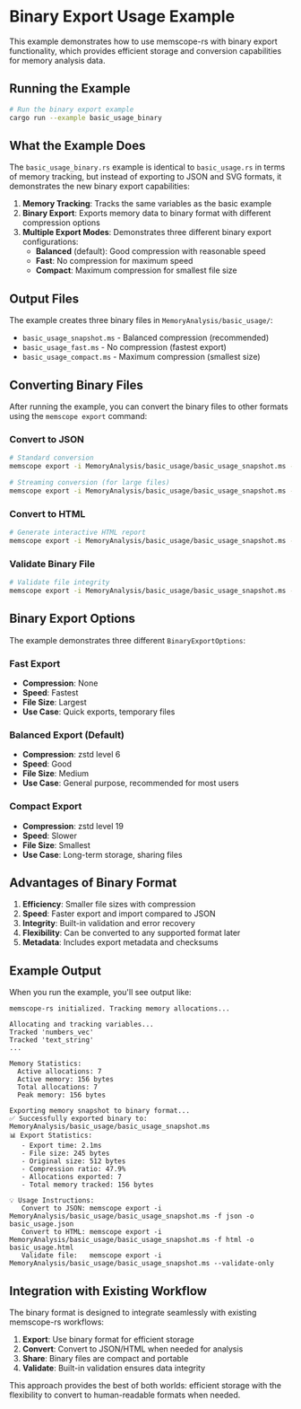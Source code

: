 # Binary Export Usage Example

This example demonstrates how to use memscope-rs with binary export functionality, which provides efficient storage and conversion capabilities for memory analysis data.

## Running the Example

```bash
# Run the binary export example
cargo run --example basic_usage_binary
```

## What the Example Does

The `basic_usage_binary.rs` example is identical to `basic_usage.rs` in terms of memory tracking, but instead of exporting to JSON and SVG formats, it demonstrates the new binary export capabilities:

1. **Memory Tracking**: Tracks the same variables as the basic example
2. **Binary Export**: Exports memory data to binary format with different compression options
3. **Multiple Export Modes**: Demonstrates three different binary export configurations:
   - **Balanced** (default): Good compression with reasonable speed
   - **Fast**: No compression for maximum speed
   - **Compact**: Maximum compression for smallest file size

## Output Files

The example creates three binary files in `MemoryAnalysis/basic_usage/`:

- `basic_usage_snapshot.ms` - Balanced compression (recommended)
- `basic_usage_fast.ms` - No compression (fastest export)
- `basic_usage_compact.ms` - Maximum compression (smallest size)

## Converting Binary Files

After running the example, you can convert the binary files to other formats using the `memscope export` command:

### Convert to JSON
```bash
# Standard conversion
memscope export -i MemoryAnalysis/basic_usage/basic_usage_snapshot.ms -f json -o basic_usage.json

# Streaming conversion (for large files)
memscope export -i MemoryAnalysis/basic_usage/basic_usage_snapshot.ms -f json --streaming -o basic_usage_stream.json
```

### Convert to HTML
```bash
# Generate interactive HTML report
memscope export -i MemoryAnalysis/basic_usage/basic_usage_snapshot.ms -f html -o basic_usage.html
```

### Validate Binary File
```bash
# Validate file integrity
memscope export -i MemoryAnalysis/basic_usage/basic_usage_snapshot.ms --validate-only
```

## Binary Export Options

The example demonstrates three different `BinaryExportOptions`:

### Fast Export
- **Compression**: None
- **Speed**: Fastest
- **File Size**: Largest
- **Use Case**: Quick exports, temporary files

### Balanced Export (Default)
- **Compression**: zstd level 6
- **Speed**: Good
- **File Size**: Medium
- **Use Case**: General purpose, recommended for most users

### Compact Export
- **Compression**: zstd level 19
- **Speed**: Slower
- **File Size**: Smallest
- **Use Case**: Long-term storage, sharing files

## Advantages of Binary Format

1. **Efficiency**: Smaller file sizes with compression
2. **Speed**: Faster export and import compared to JSON
3. **Integrity**: Built-in validation and error recovery
4. **Flexibility**: Can be converted to any supported format later
5. **Metadata**: Includes export metadata and checksums

## Example Output

When you run the example, you'll see output like:

```
memscope-rs initialized. Tracking memory allocations...

Allocating and tracking variables...
Tracked 'numbers_vec'
Tracked 'text_string'
...

Memory Statistics:
  Active allocations: 7
  Active memory: 156 bytes
  Total allocations: 7
  Peak memory: 156 bytes

Exporting memory snapshot to binary format...
✅ Successfully exported binary to: MemoryAnalysis/basic_usage/basic_usage_snapshot.ms
📊 Export Statistics:
   - Export time: 2.1ms
   - File size: 245 bytes
   - Original size: 512 bytes
   - Compression ratio: 47.9%
   - Allocations exported: 7
   - Total memory tracked: 156 bytes

💡 Usage Instructions:
   Convert to JSON: memscope export -i MemoryAnalysis/basic_usage/basic_usage_snapshot.ms -f json -o basic_usage.json
   Convert to HTML: memscope export -i MemoryAnalysis/basic_usage/basic_usage_snapshot.ms -f html -o basic_usage.html
   Validate file:   memscope export -i MemoryAnalysis/basic_usage/basic_usage_snapshot.ms --validate-only
```

## Integration with Existing Workflow

The binary format is designed to integrate seamlessly with existing memscope-rs workflows:

1. **Export**: Use binary format for efficient storage
2. **Convert**: Convert to JSON/HTML when needed for analysis
3. **Share**: Binary files are compact and portable
4. **Validate**: Built-in validation ensures data integrity

This approach provides the best of both worlds: efficient storage with the flexibility to convert to human-readable formats when needed.